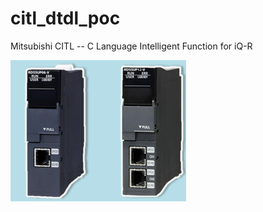 # citl_dtdl_poc
Mitsubishi CITL -- C Language Intelligent Function for iQ-R 

![MELCO C Language Intelligent Function Module](images/rd55up12v.png)

